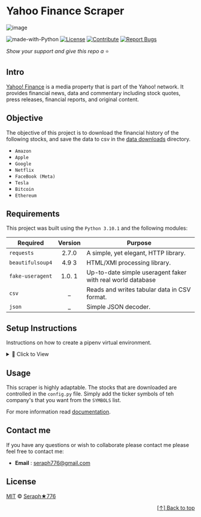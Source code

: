 <div id="home" align="left">

# Yahoo Finance Scraper

![image](https://user-images.githubusercontent.com/72005563/204070980-5b4c1302-ce58-4d67-8b28-76cdbe94a6fb.png)
  
![made-with-Python](https://img.shields.io/badge/Python-blue?&logo=python&logoColor=yellow&label=Built%20with&style=flat&labelColor=black)
[![License](https://img.shields.io/github/license/seraph776/seraph776?logo=github&color=green&labelColor=black)](https://github.com/seraph776/yahoo-finance-scraper/blob/main/contributing.md) [![Contribute](https://img.shields.io/badge/Contribute-black?&logo=github&logoColor=black&label=&flat&labelColor=yellow)](https://github.com/seraph776/yahoo-finance-scraper/blob/main/contributing.md) [![Report Bugs](https://img.shields.io/badge/Report%20Bugz-black?&logo=github&logoColor=black&label=&flat&labelColor=red)](https://github.com/seraph776/yahoo-finance-scraper/issues/new/choose)

_Show your support and give this repo a_ ⭐


  
</div>


## Intro

[Yahoo! Finance](https://finance.yahoo.com/) is a media property that is part of the Yahoo! network. It provides financial news, data and commentary including stock quotes, press releases, financial reports, and original content.

## Objective

The objective of this project is to download the financial history of the following stocks, and save the data to csv in
the [data downloads](https://github.com/seraph776/yahoo-finance-scraper/tree/main/app/data) directory. 

- `Amazon`
- `Apple`
- `Google`
- `Netflix`
- `FaceBook (Meta)`
- `Tesla`
- `Bitcoin`
- `Ethereum`


## Requirements

This project was built using the `Python 3.10.1` and the following modules: 

| Required         | Version | Purpose                                                    |
|------------------|:-------:|------------------------------------------------------------|
| `requests`       |  2.7.0  | A simple, yet elegant, HTTP library.                       | 
| `beautifulsoup4` |  4.9 3  | HTML/XMl processing library.                               | 
| `fake-useragent` | 1.0. 1  | Up-to-date simple useragent faker with real world database | 
| `csv`            |    _    | Reads and writes tabular data in CSV format.               | 
| `json`           |    _    | Simple JSON decoder.                                       | 



## Setup Instructions 
Instructions on how to create a pipenv virtual environment.

<details>
<summary>🎯 Click to View </summary>

1. Download [zip file](https://github.com/seraph776/yahoo-finance-scraper/archive/refs/heads/main.zip) 
2. Extract zip files
3. Change directory into projectFolder:

```
$ cd projectFolder
```

4. Install from Pipfile:

```
$ pipenv install  
```

5. Run the application from within virtual environment:

```
$ pipenv run python app/main.py
```

</details>




## Usage


This scraper is highly adaptable. The stocks that are downloaded are controlled in the `config.py` file. Simply add the ticker symbols of teh company's 
that you want from the `SYMBOLS` list.  

For more information read [documentation](https://github.com/seraph776/yahoo-finance-scraper).


## Contact me

If you have any questions or wish to collaborate please contact me please feel free to contact me:  
- **Email** : [seraph776@gmail.com](mailto:seraph776@gmail.com)


## License 

[MIT](https://github.com/seraph776/seraph776/blob/main/LICENSE) © [Seraph★776](https://github.com/seraph776) 


<div align="right">

[[↑] Back to top](#home)

</div>  
